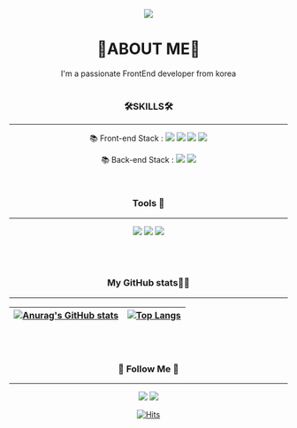 <div align="center">
<img src="https://capsule-render.vercel.app/api?type=waving&color=auto&height=300&section=header&text=SungHwan%20:)&fontSize=50&animation=twinkling" />

<h1>🎨ABOUT ME🎨</h1>
I'm a passionate FrontEnd developer from korea      
<br/> 
<br/> 
      
### 🛠︎SKILLS🛠︎
---
      


📚 Front-end Stack : <img src="https://img.shields.io/badge/HTML-E34F26?style=flat-square&logo=HTML5&logoColor=white"/>
<img src="https://img.shields.io/badge/CSS-blue?style=flat-square&logo=CSS3&logoColor=white"/> 
<img src="https://img.shields.io/badge/Javascript-yellow?style=flat-square&logo=JavaScript&logoColor=white"/>
<img src="https://img.shields.io/badge/React-blue?style=flat-square&logo=React&logoColor=white"/>

<p align="center" >
📚 Back-end Stack : <img src="https://img.shields.io/badge/Python-3766AB?style=flat-square&logo=Python&logoColor=white"/>
<img src="https://img.shields.io/badge/Node.js-green?style=flat-square&logo=Node.js&logoColor=white"/>
      </p>
  
<br/>      
      
### Tools 🐋
---
<img src="https://img.shields.io/badge/Firebase-yellow?style=flat-square&logo=Firebase&logoColor=white"/>
<img src="https://img.shields.io/badge/Git-orange?style=flat-square&logo=Git&logoColor=white"/>
<img src="https://img.shields.io/badge/VisualStudioCode-blue?style=flat-square&logo=Visual Studio Code&logoColor=white"/>

<br/>    
<br/> 
<br/> 
<br/>
      
### My GitHub stats👩‍💻 
<hr>
            
| [![Anurag's GitHub stats](https://github-readme-stats.vercel.app/api?username=choisunghwan)](https://github.com/anuraghazra/github-readme-stats) | [![Top Langs](https://github-readme-stats.vercel.app/api/top-langs/?username=choisunghwan&layout=compact)](https://github.com/anuraghazra/github-readme-stats) |
| ------------ | ------------- |


<br/> 
<br/> 
      
<h3 align="center">🌈 Follow Me 🌈</h3>
<hr>
  <a href="https://couchcoding.tistory.com"><img src="https://img.shields.io/badge/Tech%20Blog-11B48A?style=flat-square&logo=Vimeo&logoColor=white&link=https://couchcoding.tistory.com"/></a>
<a href="mailto:kimhyein7110@gmail.com"><img src="https://img.shields.io/badge/Gmail-d14836?style=flat-square&logo=Gmail&logoColor=white&link=dute7570@gmail.com"/></a>


[![Hits](https://hits.seeyoufarm.com/api/count/incr/badge.svg?url=https://github.com/choisunghwan%2Fgjbae1212%2Fhit-counter)](https://github.com/choisunghwan) 

</div>
                           





<!--
**choisunghwan/choisunghwan** is a ✨ _special_ ✨ repository because its `README.md` (this file) appears on your GitHub profile.

Here are some ideas to get you started:

- 🔭 I’m currently working on ...
- 🌱 I’m currently learning ...
- 👯 I’m looking to collaborate on ...
- 🤔 I’m looking for help with ...
- 💬 Ask me about ...
- 📫 How to reach me: ...
- 😄 Pronouns: ...
- ⚡ Fun fact: ...
-->

